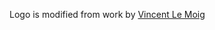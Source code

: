 Logo is modified from work by [Vincent Le Moig](https://icon-icons.com/users/5PD4hLKzPcodcgTEWk75F/icon-sets/)
